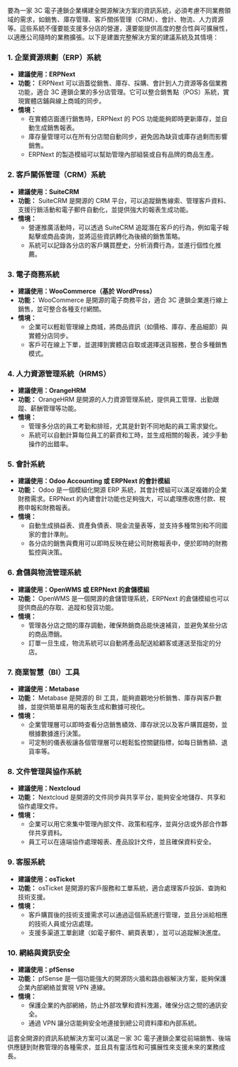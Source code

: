 要為一家 3C 電子連鎖企業構建全開源解決方案的資訊系統，必須考慮不同業務領域的需求，如銷售、庫存管理、客戶關係管理（CRM）、會計、物流、人力資源等。這些系統不僅要能支援多分店的營運，還要能提供高度的整合性與可擴展性，以適應公司隨時的業務擴張。以下是建置完整解決方案的建議系統及其情境：

### 1. **企業資源規劃（ERP）系統**
   - **建議使用：ERPNext**
   - **功能：** ERPNext 可以涵蓋從銷售、庫存、採購、會計到人力資源等各個業務功能，適合 3C 連鎖企業的多分店管理。它可以整合銷售點（POS）系統，實現實體店鋪與線上商城的同步。
   - **情境：**
     - 在實體店面進行銷售時，ERPNext 的 POS 功能能夠即時更新庫存，並自動生成銷售報表。
     - 庫存量管理可以在所有分店間自動同步，避免因為缺貨或庫存過剩而影響銷售。
     - ERPNext 的製造模組可以幫助管理內部組裝或自有品牌的商品生產。

### 2. **客戶關係管理（CRM）系統**
   - **建議使用：SuiteCRM**
   - **功能：** SuiteCRM 是開源的 CRM 平台，可以追蹤銷售線索、管理客戶資料、支援行銷活動和電子郵件自動化，並提供強大的報表生成功能。
   - **情境：**
     - 營運推廣活動時，可以透過 SuiteCRM 追蹤潛在客戶的行為，例如電子報點擊或商品查詢，並將這些資訊轉化為後續的銷售策略。
     - 系統可以記錄各分店的客戶購買歷史，分析消費行為，並進行個性化推薦。

### 3. **電子商務系統**
   - **建議使用：WooCommerce（基於 WordPress）**
   - **功能：** WooCommerce 是開源的電子商務平台，適合 3C 連鎖企業進行線上銷售，並可整合各種支付網關。
   - **情境：**
     - 企業可以輕鬆管理線上商城，將商品資訊（如價格、庫存、產品細節）與實體分店同步。
     - 客戶可在線上下單，並選擇到實體店自取或選擇送貨服務，整合多種銷售模式。
   
### 4. **人力資源管理系統（HRMS）**
   - **建議使用：OrangeHRM**
   - **功能：** OrangeHRM 是開源的人力資源管理系統，提供員工管理、出勤跟蹤、薪酬管理等功能。
   - **情境：**
     - 管理多分店的員工考勤和排班，尤其是針對不同地點的員工需求變化。
     - 系統可以自動計算每位員工的薪資和工時，並生成相關的報表，減少手動操作的出錯率。

### 5. **會計系統**
   - **建議使用：Odoo Accounting 或 ERPNext 的會計模組**
   - **功能：** Odoo 是一個模組化開源 ERP 系統，其會計模組可以滿足複雜的企業財務需求。ERPNext 的內建會計功能也足夠強大，可以處理應收應付款、稅務申報和財務報表。
   - **情境：**
     - 自動生成損益表、資產負債表、現金流量表等，並支持多種幣別和不同國家的會計準則。
     - 各分店的銷售與費用可以即時反映在總公司財務報表中，便於即時的財務監控與決策。

### 6. **倉儲與物流管理系統**
   - **建議使用：OpenWMS 或 ERPNext 的倉儲模組**
   - **功能：** OpenWMS 是一個開源的倉儲管理系統，ERPNext 的倉儲模組也可以提供商品的存取、追蹤和發貨功能。
   - **情境：**
     - 管理各分店之間的庫存調動，確保熱銷商品能快速補貨，並避免某些分店的商品滯銷。
     - 訂單一旦生成，物流系統可以自動將產品配送給顧客或運送至指定的分店。

### 7. **商業智慧（BI）工具**
   - **建議使用：Metabase**
   - **功能：** Metabase 是開源的 BI 工具，能夠直觀地分析銷售、庫存與客戶數據，並提供簡單易用的報表生成和數據可視化。
   - **情境：**
     - 企業管理層可以即時查看分店銷售績效、庫存狀況以及客戶購買趨勢，並根據數據進行決策。
     - 可定制的儀表板讓各個管理層可以輕鬆監控關鍵指標，如每日銷售額、退貨率等。

### 8. **文件管理與協作系統**
   - **建議使用：Nextcloud**
   - **功能：** Nextcloud 是開源的文件同步與共享平台，能夠安全地儲存、共享和協作處理文件。
   - **情境：**
     - 企業可以用它來集中管理內部文件、政策和程序，並與分店或外部合作夥伴共享資料。
     - 員工可以在遠端協作處理報表、產品設計文件，並且確保資料安全。

### 9. **客服系統**
   - **建議使用：osTicket**
   - **功能：** osTicket 是開源的客戶服務和工單系統，適合處理客戶投訴、查詢和技術支援。
   - **情境：**
     - 客戶購買後的技術支援需求可以通過這個系統進行管理，並且分派給相應的技術人員或分店處理。
     - 支援多渠道工單創建（如電子郵件、網頁表單），並可以追蹤解決進度。

### 10. **網絡與資訊安全**
   - **建議使用：pfSense**
   - **功能：** pfSense 是一個功能強大的開源防火牆和路由器解決方案，能夠保護企業內部網絡並實現 VPN 連線。
   - **情境：**
     - 保護企業的內部網絡，防止外部攻擊和資料洩漏，確保分店之間的通訊安全。
     - 通過 VPN 讓分店能夠安全地連接到總公司資料庫和內部系統。

這套全開源的資訊系統解決方案可以滿足一家 3C 電子連鎖企業從前端銷售、後端供應鏈到財務管理的各種需求，並且具有靈活性和可擴展性來支援未來的業務成長。
